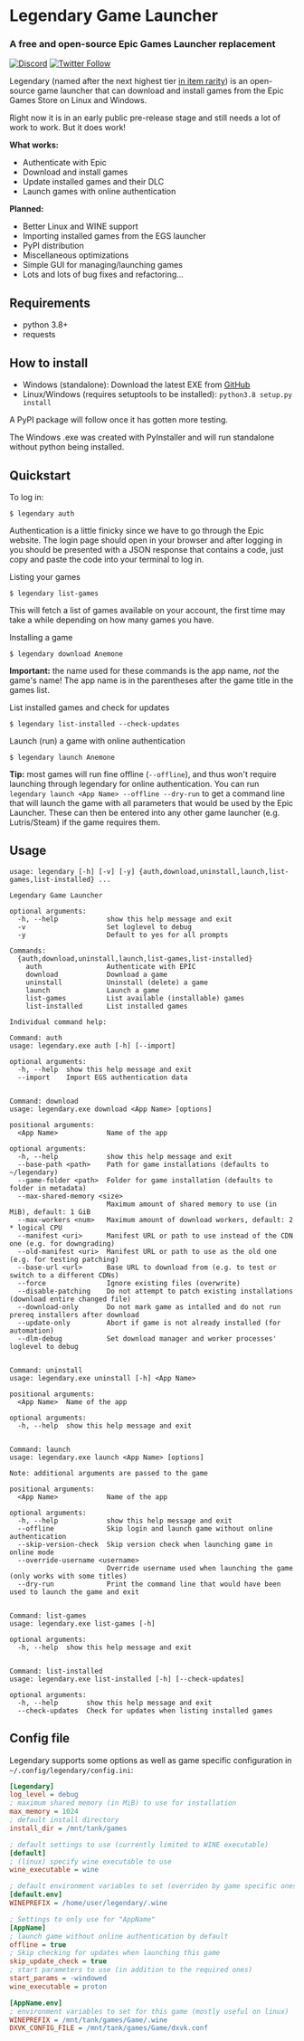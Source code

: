 # Legendary Game Launcher
### A free and open-source Epic Games Launcher replacement
[![Discord](https://discordapp.com/api/guilds/695233346627698689/widget.png?style=shield)](https://discord.gg/UJKBwPw) [![Twitter Follow](https://img.shields.io/twitter/follow/legendary_gl?label=Follow%20us%20for%20updates%21&style=social)](https://twitter.com/legendary_gl)

Legendary (named after the next highest tier [in item rarity](https://wow.gamepedia.com/Quality)) is an open-source game launcher that can download and install games from the Epic Games Store on Linux and Windows.

Right now it is in an early public pre-release stage and still needs a lot of work to work. But it does work!

**What works:**
 - Authenticate with Epic
 - Download and install games
 - Update installed games and their DLC
 - Launch games with online authentication

**Planned:**
 - Better Linux and WINE support
 - Importing installed games from the EGS launcher
 - PyPI distribution
 - Miscellaneous optimizations
 - Simple GUI for managing/launching games
 - Lots and lots of bug fixes and refactoring...

## Requirements

- python 3.8+
- requests

## How to install

- Windows (standalone): Download the latest EXE from [GitHub](https://github.com/derrod/legendary/releases/latest)
- Linux/Windows (requires setuptools to be installed): `python3.8 setup.py install`

A PyPI package will follow once it has gotten more testing.

The Windows .exe was created with PyInstaller and will run standalone without python being installed.

## Quickstart

To log in:
````
$ legendary auth
````
Authentication is a little finicky since we have to go through the Epic website. The login page should open in your browser and after logging in you should be presented with a JSON response that contains a code, just copy and paste the code into your terminal to log in.

Listing your games
````
$ legendary list-games
````
This will fetch a list of games available on your account, the first time may take a while depending on how many games you have.

Installing a game
````
$ legendary download Anemone
````
**Important:** the name used for these commands is the app name, *not* the game's name! The app name is in the parentheses after the game title in the games list.

List installed games and check for updates
````
$ legendary list-installed --check-updates
````

Launch (run) a game with online authentication
````
$ legendary launch Anemone
````
**Tip:** most games will run fine offline (`--offline`), and thus won't require launching through legendary for online authentication. You can run `legendary launch <App Name> --offline --dry-run` to get a command line that will launch the game with all parameters that would be used by the Epic Launcher. These can then be entered into any other game launcher (e.g. Lutris/Steam) if the game requires them.

## Usage

````
usage: legendary [-h] [-v] [-y] {auth,download,uninstall,launch,list-games,list-installed} ...

Legendary Game Launcher

optional arguments:
  -h, --help            show this help message and exit
  -v                    Set loglevel to debug
  -y                    Default to yes for all prompts

Commands:
  {auth,download,uninstall,launch,list-games,list-installed}
    auth                Authenticate with EPIC
    download            Download a game
    uninstall           Uninstall (delete) a game
    launch              Launch a game
    list-games          List available (installable) games
    list-installed      List installed games

Individual command help:

Command: auth
usage: legendary.exe auth [-h] [--import]

optional arguments:
  -h, --help  show this help message and exit
  --import    Import EGS authentication data


Command: download
usage: legendary.exe download <App Name> [options]

positional arguments:
  <App Name>            Name of the app

optional arguments:
  -h, --help            show this help message and exit
  --base-path <path>    Path for game installations (defaults to ~/legendary)
  --game-folder <path>  Folder for game installation (defaults to folder in metadata)
  --max-shared-memory <size>
                        Maximum amount of shared memory to use (in MiB), default: 1 GiB
  --max-workers <num>   Maximum amount of download workers, default: 2 * logical CPU
  --manifest <uri>      Manifest URL or path to use instead of the CDN one (e.g. for downgrading)
  --old-manifest <uri>  Manifest URL or path to use as the old one (e.g. for testing patching)
  --base-url <url>      Base URL to download from (e.g. to test or switch to a different CDNs)
  --force               Ignore existing files (overwrite)
  --disable-patching    Do not attempt to patch existing installations (download entire changed file)
  --download-only       Do not mark game as intalled and do not run prereq installers after download
  --update-only         Abort if game is not already installed (for automation)
  --dlm-debug           Set download manager and worker processes' loglevel to debug


Command: uninstall
usage: legendary.exe uninstall [-h] <App Name>

positional arguments:
  <App Name>  Name of the app

optional arguments:
  -h, --help  show this help message and exit


Command: launch
usage: legendary.exe launch <App Name> [options]

Note: additional arguments are passed to the game

positional arguments:
  <App Name>            Name of the app

optional arguments:
  -h, --help            show this help message and exit
  --offline             Skip login and launch game without online authentication
  --skip-version-check  Skip version check when launching game in online mode
  --override-username <username>
                        Override username used when launching the game (only works with some titles)
  --dry-run             Print the command line that would have been used to launch the game and exit


Command: list-games
usage: legendary.exe list-games [-h]

optional arguments:
  -h, --help  show this help message and exit


Command: list-installed
usage: legendary.exe list-installed [-h] [--check-updates]

optional arguments:
  -h, --help       show this help message and exit
  --check-updates  Check for updates when listing installed games
````


## Config file

Legendary supports some options as well as game specific configuration in `~/.config/legendary/config.ini`:
````ini
[Legendary]
log_level = debug
; maximum shared memory (in MiB) to use for installation
max_memory = 1024
; default install directory
install_dir = /mnt/tank/games

; default settings to use (currently limited to WINE executable)
[default]
; (linux) specify wine executable to use
wine_executable = wine

; default environment variables to set (overriden by game specific ones)
[default.env]
WINEPREFIX = /home/user/legendary/.wine

; Settings to only use for "AppName"
[AppName]
; launch game without online authentication by default
offline = true
; Skip checking for updates when launching this game
skip_update_check = true
; start parameters to use (in addition to the required ones)
start_params = -windowed
wine_executable = proton

[AppName.env]
; environment variables to set for this game (mostly useful on linux)
WINEPREFIX = /mnt/tank/games/Game/.wine
DXVK_CONFIG_FILE = /mnt/tank/games/Game/dxvk.conf
````

